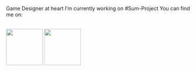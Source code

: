 

Game Designer at heart
I’m currently working on #Sum-Project
You can find me on: 

<br>
<a href="https://twitter.com/BearerPolar" target="blank"><img align="center" src="https://simpleicons.org/icons/twitter.svg" style="color:#1D9BF0" height="100" /></a> 
<a href="https://www.youtube.com/channel/UCb-Vz27i6W-MBNcBFRq827Q" target="blank"><img align="center" src="https://icons8.com/icon/19318/youtube" height="100" style="color:#1D9BF0;" /></a> 

<!--
**Nuskusame/Nuskusame** is a ✨ _special_ ✨ repository because its `README.md` (this file) appears on your GitHub profile.

Here are some ideas to get you started:

- 🔭 I’m currently working on ...
- 🌱 I’m currently learning ...
- 👯 I’m looking to collaborate on ...
- 🤔 I’m looking for help with ...
- 💬 Ask me about ...
- 📫 How to reach me: ...
- 😄 Pronouns: ...
- ⚡ Fun fact: ...
-->
